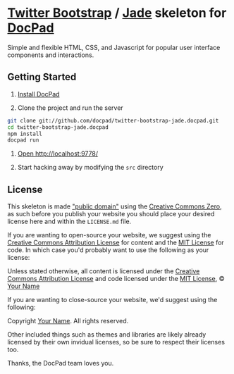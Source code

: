 # [Twitter Bootstrap](http://twitter.github.com/bootstrap/) / [Jade](http://jade-lang.com/) skeleton for [DocPad](https://github.com/bevry/docpad)
Simple and flexible HTML, CSS, and Javascript for popular user interface components and interactions.


## Getting Started

1. [Install DocPad](https://github.com/bevry/docpad)

1. Clone the project and run the server

  ``` bash
  git clone git://github.com/docpad/twitter-bootstrap-jade.docpad.git
  cd twitter-bootstrap-jade.docpad
  npm install
  docpad run
  ```

1. [Open http://localhost:9778/](http://localhost:9778/)

1. Start hacking away by modifying the `src` directory


## License

This skeleton is made ["public domain"](http://en.wikipedia.org/wiki/Public_domain) using the [Creative Commons Zero](http://creativecommons.org/publicdomain/zero/1.0/), as such before you publish your website you should place your desired license here and within the `LICENSE.md` file.

If you are wanting to open-source your website, we suggest using the [Creative Commons Attribution License](http://creativecommons.org/licenses/by/3.0/) for content and the [MIT License](http://creativecommons.org/licenses/MIT/) for code. In which case you'd probably want to use the following as your license:

  Unless stated otherwise, all content is licensed under the [Creative Commons Attribution License](http://creativecommons.org/licenses/by/3.0/) and code licensed under the [MIT License](http://creativecommons.org/licenses/MIT/), © [Your Name](http://your.website)

If you are wanting to close-source your website, we'd suggest using the following:

  Copyright [Your Name](http://your.website). All rights reserved.

Other included things such as themes and libraries are likely already licensed by their own invidual licenses, so be sure to respect their licenses too.

Thanks, the DocPad team loves you.
